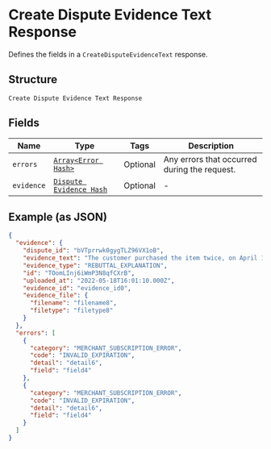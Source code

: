 
# Create Dispute Evidence Text Response

Defines the fields in a `CreateDisputeEvidenceText` response.

## Structure

`Create Dispute Evidence Text Response`

## Fields

| Name | Type | Tags | Description |
|  --- | --- | --- | --- |
| `errors` | [`Array<Error Hash>`](../../doc/models/error.md) | Optional | Any errors that occurred during the request. |
| `evidence` | [`Dispute Evidence Hash`](../../doc/models/dispute-evidence.md) | Optional | - |

## Example (as JSON)

```json
{
  "evidence": {
    "dispute_id": "bVTprrwk0gygTLZ96VX1oB",
    "evidence_text": "The customer purchased the item twice, on April 11 and April 28.",
    "evidence_type": "REBUTTAL_EXPLANATION",
    "id": "TOomLInj6iWmP3N8qfCXrB",
    "uploaded_at": "2022-05-18T16:01:10.000Z",
    "evidence_id": "evidence_id0",
    "evidence_file": {
      "filename": "filename8",
      "filetype": "filetype8"
    }
  },
  "errors": [
    {
      "category": "MERCHANT_SUBSCRIPTION_ERROR",
      "code": "INVALID_EXPIRATION",
      "detail": "detail6",
      "field": "field4"
    },
    {
      "category": "MERCHANT_SUBSCRIPTION_ERROR",
      "code": "INVALID_EXPIRATION",
      "detail": "detail6",
      "field": "field4"
    }
  ]
}
```

